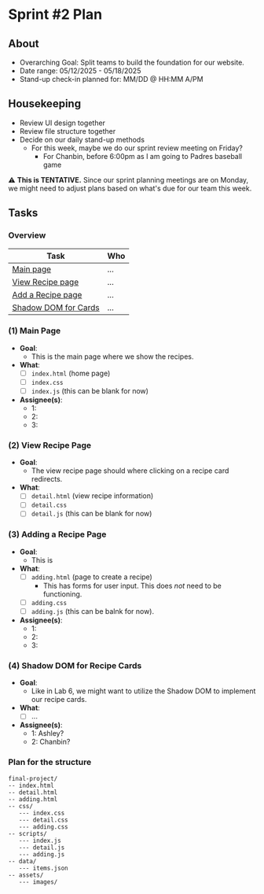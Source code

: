# Sprint #2 Plan
## About
- Overarching Goal: Split teams to build the foundation for our website.
- Date range: 05/12/2025 - 05/18/2025
- Stand-up check-in planned for: MM/DD @ HH:MM A/PM

## Housekeeping
- Review UI design together
- Review file structure together
- Decide on our daily stand-up methods
  - For this week, maybe we do our sprint review meeting on Friday?
    - For Chanbin, before 6:00pm as I am going to Padres baseball game

⚠️ **This is TENTATIVE.** Since our sprint planning meetings are on Monday, we might need to adjust plans based on what's due for our team this week.

## Tasks
### Overview
| Task | Who |
| ---- | ---- |
| [Main page](#1-main-page) | ... | 
| [View Recipe page](#2-view-recipe-page) | ... | 
| [Add a Recipe page](#3-adding-a-recipe-page) | ... | 
| [Shadow DOM for Cards](#4-shadow-dom-for-recipe-cards) | ... | 

### (1) Main Page
- **Goal**: 
  - This is the main page where we show the recipes.
- **What**:
    - [ ] `index.html` (home page)
    - [ ] `index.css`
    - [ ] `index.js` (this can be blank for now)
    
- **Assignee(s)**:
  - 1:
  - 2:
  - 3: 

### (2) View Recipe Page
- **Goal**: 
  - The view recipe page should where clicking on a recipe card redirects.
- **What**:
  - [ ] `detail.html` (view recipe information)
  - [ ] `detail.css`
  - [ ] `detail.js` (this can be blank for now)

### (3) Adding a Recipe Page
- **Goal**: 
  - This is 
- **What**:
  - [ ] `adding.html` (page to create a recipe)
    - This has forms for user input. This does *not* need to be functioning.
  - [ ] `adding.css`
  - [ ] `adding.js` (this can be balnk for now).
- **Assignee(s)**:
  - 1:
  - 2:
  - 3: 

### (4) Shadow DOM for Recipe Cards
- **Goal**: 
  - Like in Lab 6, we might want to utilize the Shadow DOM to implement our recipe cards.
- **What**:
  - [ ] ...
- **Assignee(s)**:
  - 1: Ashley?
  - 2: Chanbin?
 
### Plan for the structure
```
final-project/
-- index.html
-- detail.html
-- adding.html
-- css/
   --- index.css
   --- detail.css
   --- adding.css
-- scripts/
   --- index.js
   --- detail.js
   --- adding.js
-- data/
   --- items.json
-- assets/
   --- images/
```
